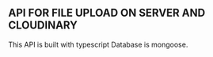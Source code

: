 ## API FOR FILE UPLOAD ON SERVER AND CLOUDINARY

This API is built with typescript
Database is mongoose.
